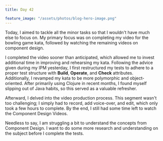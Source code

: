 ```yaml
---
title: Day 42

feature_image: "/assets/photos/blog-hero-image.png"
---
```


Today, I aimed to tackle all the minor tasks so that I wouldn't have much else to focus on.
My primary focus was on completing my video for the bowling game kata, followed by watching
the remaining videos on component design.

I completed the video sooner than anticipated, which allowed me to invest additional time in
improving and rehearsing my kata. Following the advice given during my IPM yesterday, I first
restructured my tests to adhere to a proper test structure with **Build**, **Operate**,
and **Check** attributes. Additionally, I revamped my kata to be more polymorphic and object-oriented.
After primarily using Clojure in recent months, I found myself slipping out of Java habits, so this
served as a valuable refresher.

Afterward, I delved into the video production process. This segment wasn't too challenging;
I simply had to record, add voice-over, and edit, which only took a few hours to complete. By
the end, I still had some time left to watch the Component Design Videos.

Needless to say, I am struggling a bit to understand the concepts from Component Design.
I want to do some more research and understanding on the subject before I complete the tests.